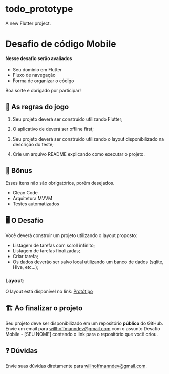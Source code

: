 # todo_prototype

A new Flutter project.

# Desafio de código Mobile

#### Nesse desafio serão avaliados

- Seu domínio em Flutter
- Fluxo de navegação
- Forma de organizar o código

Boa sorte e obrigado por participar!

## 🚨 As regras do jogo

1. Seu projeto deverá ser construído utilizando Flutter;

2. O aplicativo de deverá ser offline first;

3. Seu projeto deverá ser construído utilizando o layout disponibilizado na descrição do teste;

4. Crie um arquivo README explicando como executar o projeto.

## 🎁 Bônus

Esses itens não são obrigatórios, porém desejados.

- Clean Code
- Arquitetura MVVM
- Testes automatizados

## 🖥 O Desafio

Você deverá construir um projeto utilizando o layout proposto:

- Listagem de tarefas com scroll infinito;
- Listagem de tarefas finalizadas;
- Criar tarefa;
- Os dados deverão ser salvo local utilizando um banco de dados (sqlite, Hive, etc...);

### Layout:

O layout está disponível no link: [Protótipo](https://www.figma.com/proto/RPnpIHgvIKobI7LieqNCcw/Taski-To-Do?node-id=12-387&p=f&t=l4R38GZ4q3qrv2XW-0&scaling=scale-down&content-scaling=fixed&page-id=0%3A1)

## 🏗 Ao finalizar o projeto

Seu projeto deve ser disponibilizado em um repositório **público** do GitHub.
Envie um email para willhoffmanndev@gmail.com com o assunto Desafio Mobile - [SEU NOME] contendo o link para o repositório que você criou.

## :question: Dúvidas

Envie suas dúvidas diretamente para willhoffmanndev@gmail.com.

